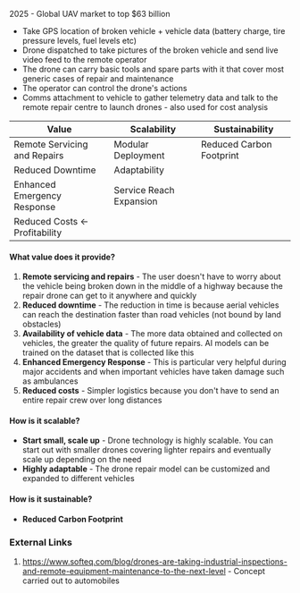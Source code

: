 2025 - Global UAV market to top $63 billion

* Take GPS location of broken vehicle + vehicle data (battery charge, tire pressure levels, fuel levels etc)
* Drone dispatched to take pictures of the broken vehicle and send live video feed to the remote operator
* The drone can carry basic tools and spare parts with it that cover most generic cases of repair and maintenance
* The operator can control the drone's actions 
* Comms attachment to vehicle to gather telemetry data and talk to the remote repair centre to launch drones - also used for cost analysis

| Value                          | Scalability             | Sustainability           |
| ------------------------------ | ----------------------- | ------------------------ |
| Remote Servicing and Repairs   | Modular Deployment      | Reduced Carbon Footprint |
| Reduced Downtime               | Adaptability            |                          |
| Enhanced Emergency Response    | Service Reach Expansion |                          |
| Reduced Costs <- Profitability |                         |                          |
#### What value does it provide?
1. **Remote servicing and repairs** - The user doesn't have to worry about the vehicle being broken down in the middle of a highway because the repair drone can get to it anywhere and quickly
2. **Reduced downtime** - The reduction in time is because aerial vehicles can reach the destination faster than road vehicles (not bound by land obstacles)
3. **Availability of vehicle data** - The more data obtained and collected on vehicles, the greater the quality of future repairs. AI models can be trained on the dataset that is collected like this
4. **Enhanced Emergency Response** - This is particular very helpful during major accidents and when important vehicles have taken damage such as ambulances
5. **Reduced costs** - Simpler logistics because you don't have to send an entire repair crew over long distances
#### How is it scalable?
* **Start small, scale up** - Drone technology is highly scalable. You can start out with smaller drones covering lighter repairs and eventually scale up depending on the need
* **Highly adaptable** - The drone repair model can be customized and expanded to different vehicles

#### How is it sustainable?
* **Reduced Carbon Footprint**

### External Links
1. https://www.softeq.com/blog/drones-are-taking-industrial-inspections-and-remote-equipment-maintenance-to-the-next-level - Concept carried out to automobiles